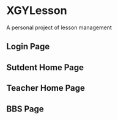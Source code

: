 # XGYLesson
A personal project of lesson management

## Login Page
<div>

  </div>

## Sutdent Home Page

<div>

  </div>
 
## Teacher Home Page

<div>

  </div>
  
## BBS Page
<div>
  </div>
